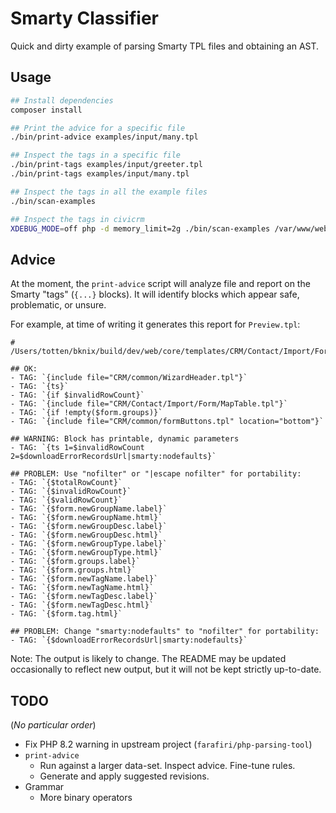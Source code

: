 # Smarty Classifier

Quick and dirty example of parsing Smarty TPL files and obtaining an AST.

## Usage

```bash
## Install dependencies
composer install

## Print the advice for a specific file
./bin/print-advice examples/input/many.tpl

## Inspect the tags in a specific file
./bin/print-tags examples/input/greeter.tpl
./bin/print-tags examples/input/many.tpl

## Inspect the tags in all the example files
./bin/scan-examples

## Inspect the tags in civicrm
XDEBUG_MODE=off php -d memory_limit=2g ./bin/scan-examples /var/www/web/core/templates /tmp/scan-results
```

## Advice

At the moment, the `print-advice` script will analyze file and report on the
Smarty "tags" (`{...}` blocks).  It will identify blocks which appear safe,
problematic, or unsure.

For example, at time of writing it generates this report for `Preview.tpl`:

```
# /Users/totten/bknix/build/dev/web/core/templates/CRM/Contact/Import/Form/Preview.tpl

## OK:
- TAG: `{include file="CRM/common/WizardHeader.tpl"}`
- TAG: `{ts}`
- TAG: `{if $invalidRowCount}`
- TAG: `{include file="CRM/Contact/Import/Form/MapTable.tpl"}`
- TAG: `{if !empty($form.groups)}`
- TAG: `{include file="CRM/common/formButtons.tpl" location="bottom"}`

## WARNING: Block has printable, dynamic parameters
- TAG: `{ts 1=$invalidRowCount 2=$downloadErrorRecordsUrl|smarty:nodefaults}`

## PROBLEM: Use "nofilter" or "|escape nofilter" for portability:
- TAG: `{$totalRowCount}`
- TAG: `{$invalidRowCount}`
- TAG: `{$validRowCount}`
- TAG: `{$form.newGroupName.label}`
- TAG: `{$form.newGroupName.html}`
- TAG: `{$form.newGroupDesc.label}`
- TAG: `{$form.newGroupDesc.html}`
- TAG: `{$form.newGroupType.label}`
- TAG: `{$form.newGroupType.html}`
- TAG: `{$form.groups.label}`
- TAG: `{$form.groups.html}`
- TAG: `{$form.newTagName.label}`
- TAG: `{$form.newTagName.html}`
- TAG: `{$form.newTagDesc.label}`
- TAG: `{$form.newTagDesc.html}`
- TAG: `{$form.tag.html}`

## PROBLEM: Change "smarty:nodefaults" to "nofilter" for portability:
- TAG: `{$downloadErrorRecordsUrl|smarty:nodefaults}`
```

Note: The output is likely to change. The README may be updated occasionally
to reflect new output, but it will not be kept strictly up-to-date.

## TODO

(*No particular order*)

* Fix PHP 8.2 warning in upstream project (`farafiri/php-parsing-tool`)
* `print-advice`
    * Run against a larger data-set. Inspect advice. Fine-tune rules.
    * Generate and apply suggested revisions.
* Grammar
    * More binary operators
